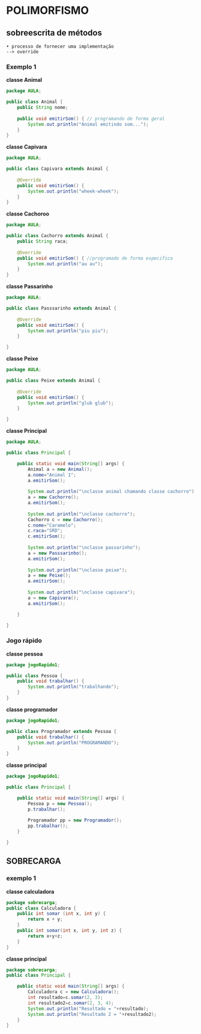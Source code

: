 # POLIMORFISMO

## sobreescrita de métodos 
    • processo de fornecer uma implementação
    --> override
    
### Exemplo 1 
**classe Animal**
```.java
package AULA;

public class Animal {
	public String nome;
	
	public void emitirSom() { // programando de forma geral
		System.out.println("Animal emitindo som...");
	}
}

```

**classe Capivara**
```.java
package AULA;

public class Capivara extends Animal {
	
	@Override
	public void emitirSom() { 
		System.out.println("wheek-wheek");
	}
}

```

**classe Cachoroo**
```.java
package AULA;

public class Cachorro extends Animal {
	public String raca;
	
	@Override
	public void emitirSom() { //programado de forma especifica
		System.out.println("au au");
	}
}

```

**classe Passarinho**
```.java
package AULA;

public class Passsarinho extends Animal {
	
	@Override
	public void emitirSom() { 
		System.out.println("piu piu");
	}

}

```
**classe Peixe**
```.java
package AULA;

public class Peixe extends Animal {
	
	@Override
	public void emitirSom() { 
		System.out.println("glub glub");
	}

}

```
**classe Principal**
```.java
package AULA;

public class Principal {

	public static void main(String[] args) {
		Animal a = new Animal();
		a.nome="Animal 1";
		a.emitirSom();
		
		System.out.println("\nclasse animal chamando classe cachorro");
		a = new Cachorro();
		a.emitirSom();
		
		System.out.println("\nclasse cachorro");
		Cachorro c = new Cachorro();
		c.nome="Caramelo";
		c.raca="SRD";
		c.emitirSom();
		
		System.out.println("\nclasse passarinho");
		a = new Passsarinho();
		a.emitirSom();
		
		System.out.println("\nclasse peixe");
		a = new Peixe();
		a.emitirSom();
		
		System.out.println("\nclasse capivara");
		a = new Capivara();
		a.emitirSom();

	}

}

```

### Jogo rápido
**classe pessoa**
```.java
package jogoRapido1;

public class Pessoa {
	public void trabalhar() {
		System.out.println("trabalhando");
	}
}

```
**classe programador**
```.java
package jogoRapido1;

public class Programador extends Pessoa {
	public void trabalhar() {
		System.out.println("PROGRAMANDO");
	}
}

```
**classe principal**
```.java
package jogoRapido1;

public class Principal {

	public static void main(String[] args) {
		Pessoa p = new Pessoa();
		p.trabalhar();
		
		Programador pp = new Programador();
		pp.trabalhar();
	}

}

```
## SOBRECARGA

### exemplo 1
**classe calculadora**
```.java
package sobrecarga;
public class Calculadora {
	public int somar (int x, int y) {
		return x + y;
	}
	public int somar(int x, int y, int z) {
		return x+y+z;
	}
}

```
**classe principal**
```.java
package sobrecarga;
public class Principal {

	public static void main(String[] args) {
		Calculadora c = new Calculadora();
		int resultado=c.somar(2, 3);
		int resultado2=c.somar(2, 3, 4);
		System.out.println("Resultado = "+resultado);
		System.out.println("Resultado 2 = "+resultado2);
	}
}

```






